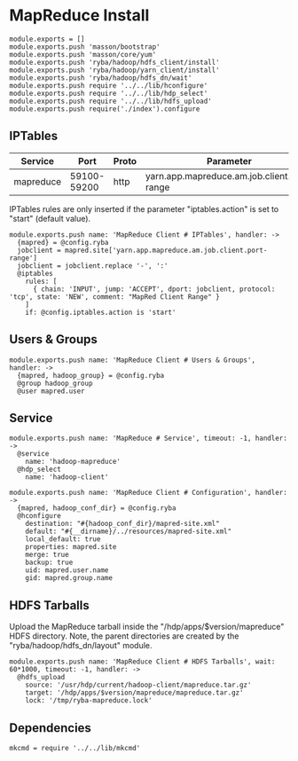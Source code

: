 
# MapReduce Install

    module.exports = []
    module.exports.push 'masson/bootstrap'
    module.exports.push 'masson/core/yum'
    module.exports.push 'ryba/hadoop/hdfs_client/install'
    module.exports.push 'ryba/hadoop/yarn_client/install'
    module.exports.push 'ryba/hadoop/hdfs_dn/wait'
    module.exports.push require '../../lib/hconfigure'
    module.exports.push require '../../lib/hdp_select'
    module.exports.push require '../../lib/hdfs_upload'
    module.exports.push require('./index').configure

## IPTables

| Service    | Port        | Proto | Parameter                                   |
|------------|-------------|-------|---------------------------------------------|
| mapreduce  | 59100-59200 | http  | yarn.app.mapreduce.am.job.client.port-range |


IPTables rules are only inserted if the parameter "iptables.action" is set to
"start" (default value).

    module.exports.push name: 'MapReduce Client # IPTables', handler: ->
      {mapred} = @config.ryba
      jobclient = mapred.site['yarn.app.mapreduce.am.job.client.port-range']
      jobclient = jobclient.replace '-', ':'
      @iptables
        rules: [
          { chain: 'INPUT', jump: 'ACCEPT', dport: jobclient, protocol: 'tcp', state: 'NEW', comment: "MapRed Client Range" }
        ]
        if: @config.iptables.action is 'start'

## Users & Groups

    module.exports.push name: 'MapReduce Client # Users & Groups', handler: ->
      {mapred, hadoop_group} = @config.ryba
      @group hadoop_group
      @user mapred.user

## Service

    module.exports.push name: 'MapReduce # Service', timeout: -1, handler: ->
      @service
        name: 'hadoop-mapreduce'
      @hdp_select
        name: 'hadoop-client'

    module.exports.push name: 'MapReduce Client # Configuration', handler: ->
      {mapred, hadoop_conf_dir} = @config.ryba
      @hconfigure
        destination: "#{hadoop_conf_dir}/mapred-site.xml"
        default: "#{__dirname}/../resources/mapred-site.xml"
        local_default: true
        properties: mapred.site
        merge: true
        backup: true
        uid: mapred.user.name
        gid: mapred.group.name

## HDFS Tarballs

Upload the MapReduce tarball inside the "/hdp/apps/$version/mapreduce"
HDFS directory. Note, the parent directories are created by the
"ryba/hadoop/hdfs_dn/layout" module.

    module.exports.push name: 'MapReduce Client # HDFS Tarballs', wait: 60*1000, timeout: -1, handler: ->
      @hdfs_upload
        source: '/usr/hdp/current/hadoop-client/mapreduce.tar.gz'
        target: '/hdp/apps/$version/mapreduce/mapreduce.tar.gz'
        lock: '/tmp/ryba-mapreduce.lock'

## Dependencies

    mkcmd = require '../../lib/mkcmd'

